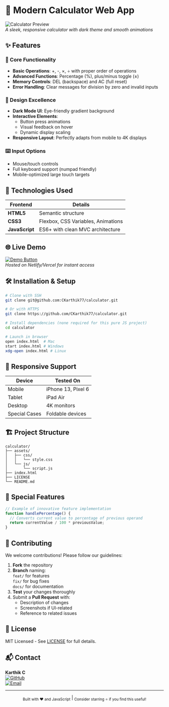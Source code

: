 # 🧮 Modern Calculator Web App

![Calculator Preview](screenshot.png)  
*A sleek, responsive calculator with dark theme and smooth animations*

## ✨ Features

### 🧰 Core Functionality
- **Basic Operations**: +, -, ×, ÷ with proper order of operations
- **Advanced Functions**: Percentage (%), plus/minus toggle (±)
- **Memory Controls**: DEL (backspace) and AC (full reset)
- **Error Handling**: Clear messages for division by zero and invalid inputs

### 🎨 Design Excellence
- **Dark Mode UI**: Eye-friendly gradient background
- **Interactive Elements**: 
  - Button press animations
  - Visual feedback on hover
  - Dynamic display scaling
- **Responsive Layout**: Perfectly adapts from mobile to 4K displays

### ⌨️ Input Options
- Mouse/touch controls
- Full keyboard support (numpad friendly)
- Mobile-optimized large touch targets

## 🚀 Technologies Used

| Frontend       | Details                          |
|----------------|----------------------------------|
| **HTML5**      | Semantic structure               |
| **CSS3**       | Flexbox, CSS Variables, Animations |
| **JavaScript** | ES6+ with clean MVC architecture |

## 🌐 Live Demo

[![Demo Button](https://img.shields.io/badge/🚀_Try_Live_Demo-FF7139?style=for-the-badge)](https://your-deployed-app.link)  
*Hosted on Netlify/Vercel for instant access*

## 🛠️ Installation & Setup

```bash
# Clone with SSH
git clone git@github.com:CKarthik77/calculator.git

# Or with HTTPS
git clone https://github.com/CKarthik77/calculator.git

# Install dependencies (none required for this pure JS project)
cd calculator

# Launch in browser
open index.html  # Mac
start index.html # Windows
xdg-open index.html # Linux
```

## 📱 Responsive Support

| Device        | Tested On       |
|---------------|-----------------|
| Mobile        | iPhone 13, Pixel 6 |
| Tablet        | iPad Air        |
| Desktop       | 4K monitors     |
| Special Cases | Foldable devices|

## 🏗️ Project Structure

```
calculator/
├── assets/
│   ├── css/
│   │   └── style.css
│   └── js/
│       └── script.js
├── index.html
├── LICENSE
└── README.md
```

## 🌟 Special Features

```javascript
// Example of innovative feature implementation
function handlePercentage() {
  // Converts current value to percentage of previous operand
  return currentValue / 100 * previousValue;
}
```

## 🤝 Contributing

We welcome contributions! Please follow our guidelines:

1. **Fork** the repository
2. **Branch** naming:  
   `feat/` for features  
   `fix/` for bug fixes  
   `docs/` for documentation
3. **Test** your changes thoroughly
4. Submit a **Pull Request** with:
   - Description of changes
   - Screenshots if UI-related
   - Reference to related issues

## 📜 License

MIT Licensed - See [LICENSE](LICENSE) for full details.

## 📬 Contact

**Karthik C**  
[![GitHub](https://img.shields.io/badge/GitHub-181717?style=flat&logo=github)](https://github.com/CKarthik77)  
[![Email](https://img.shields.io/badge/Email-D14836?style=flat&logo=gmail)](mailto:your.email@example.com)

---

<div align="center">
  <sub>Built with ❤️ and JavaScript</sub> | 
  <sub>Consider starring ⭐ if you find this useful!</sub>
</div>